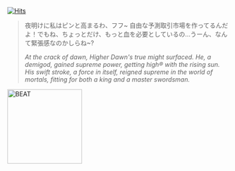 [![Hits](https://hits.seeyoufarm.com/api/count/incr/badge.svg?url=https%3A%2F%2Fgithub.com%2Fhigherdawn%2Fhigherdawn&count_bg=%23000000&title_bg=%23000000&icon=ghostery.svg&icon_color=%23E7E7E7&title=HITS&edge_flat=true)](https://hits.seeyoufarm.com)

> 夜明けに私はピンと高まるわ、フフ~ 自由な予測取引市場を作ってるんだよ！でもね、ちょっとだけ、もっと血を必要としているの...うーん、なんて緊張感なのかしらね~? 
>
>*At the crack of dawn, Higher Dawn's true might surfaced. He, a demigod, gained supreme power, getting high® with the rising sun. His swift stroke, a force in itself, reigned supreme in the world of mortals, fitting for both a king and a master swordsman.*

<a href="https://github.com/heartbeat-exchange"><img src="https://github.com/higherdawn/higherdawn/assets/137513898/927785dc-dfe7-4b13-85b1-51c5e152b4cb" alt="BEAT" width="169" /></a>
